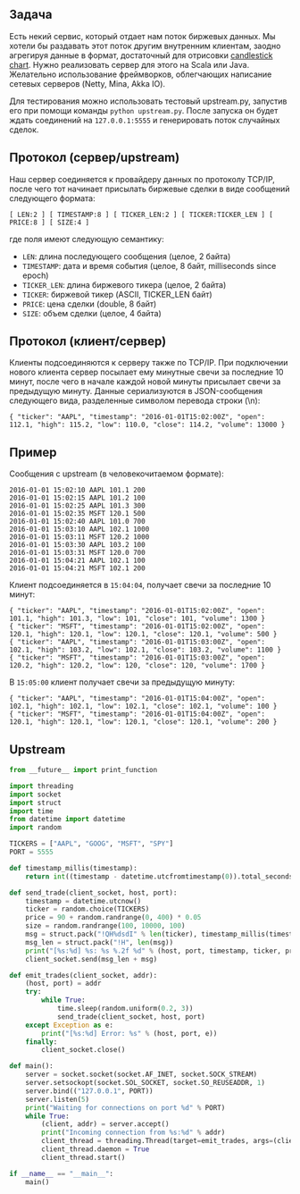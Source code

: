 ## Задача

Есть некий сервис, который отдает нам поток биржевых данных. Мы хотели бы раздавать этот поток другим внутренним клиентам, заодно агрегируя данные в формат, достаточный для отрисовки [candlestick chart](https://en.wikipedia.org/wiki/Candlestick_chart). Нужно реализовать сервер для этого на Scala или Java. Желательно использование фреймворков, облегчающих написание сетевых серверов (Netty, Mina, Akka IO).

Для тестирования можно использовать тестовый upstream.py, запустив его при помощи команды `python upstream.py`. После запуска он будет ждать соединений на `127.0.0.1:5555` и генерировать поток случайных сделок.

## Протокол (сервер/upstream)

Наш сервер соединяется к провайдеру данных по протоколу TCP/IP, после чего тот начинает присылать биржевые сделки в виде сообщений следующего формата:

```
[ LEN:2 ] [ TIMESTAMP:8 ] [ TICKER_LEN:2 ] [ TICKER:TICKER_LEN ] [ PRICE:8 ] [ SIZE:4 ]
```

где поля имеют следующую семантику:

* `LEN`: длина последующего сообщения (целое, 2 байта)
* `TIMESTAMP`: дата и время события (целое, 8 байт, milliseconds since epoch)
* `TICKER_LEN`: длина биржевого тикера (целое, 2 байта)
* `TICKER`: биржевой тикер (ASCII, TICKER_LEN байт)
* `PRICE`: цена сделки (double, 8 байт)
* `SIZE`: объем сделки (целое, 4 байта)

## Протокол (клиент/сервер)

Клиенты подсоединяются к серверу также по TCP/IP. При подключении нового клиента сервер посылает ему минутные свечи за последние 10 минут, после чего в начале каждой новой минуты присылает свечи за предыдущую минуту. Данные сериализуются в JSON-сообщения следующего вида, разделенные символом перевода строки (\n):

```
{ "ticker": "AAPL", "timestamp": "2016-01-01T15:02:00Z", "open": 112.1, "high": 115.2, "low": 110.0, "close": 114.2, "volume": 13000 }
```

## Пример

Сообщения c upstream (в человекочитаемом формате):

```
2016-01-01 15:02:10 AAPL 101.1 200
2016-01-01 15:02:15 AAPL 101.2 100
2016-01-01 15:02:25 AAPL 101.3 300
2016-01-01 15:02:35 MSFT 120.1 500
2016-01-01 15:02:40 AAPL 101.0 700
2016-01-01 15:03:10 AAPL 102.1 1000
2016-01-01 15:03:11 MSFT 120.2 1000
2016-01-01 15:03:30 AAPL 103.2 100
2016-01-01 15:03:31 MSFT 120.0 700
2016-01-01 15:04:21 AAPL 102.1 100
2016-01-01 15:04:21 MSFT 102.1 200
```

Клиент подсоединяется в `15:04:04`, получает свечи за последние 10 минут:

```
{ "ticker": "AAPL", "timestamp": "2016-01-01T15:02:00Z", "open": 101.1, "high": 101.3, "low": 101, "close": 101, "volume": 1300 }
{ "ticker": "MSFT", "timestamp": "2016-01-01T15:02:00Z", "open": 120.1, "high": 120.1, "low": 120.1, "close": 120.1, "volume": 500 }
{ "ticker": "AAPL", "timestamp": "2016-01-01T15:03:00Z", "open": 102.1, "high": 103.2, "low": 102.1, "close": 103.2, "volume": 1100 }
{ "ticker": "MSFT", "timestamp": "2016-01-01T15:03:00Z", "open": 120.2, "high": 120.2, "low": 120, "close": 120, "volume": 1700 }
```

В `15:05:00` клиент получает свечи за предыдущую минуту:

```
{ "ticker": "AAPL", "timestamp": "2016-01-01T15:04:00Z", "open": 102.1, "high": 102.1, "low": 102.1, "close": 102.1, "volume": 100 }
{ "ticker": "MSFT", "timestamp": "2016-01-01T15:04:00Z", "open": 120.1, "high": 120.1, "low": 120.1, "close": 120.1, "volume": 200 }
```

## Upstream

```python
from __future__ import print_function

import threading
import socket
import struct
import time
from datetime import datetime
import random

TICKERS = ["AAPL", "GOOG", "MSFT", "SPY"]
PORT = 5555

def timestamp_millis(timestamp):
    return int((timestamp - datetime.utcfromtimestamp(0)).total_seconds() * 1000.0)

def send_trade(client_socket, host, port):
    timestamp = datetime.utcnow()
    ticker = random.choice(TICKERS)
    price = 90 + random.randrange(0, 400) * 0.05
    size = random.randrange(100, 10000, 100)
    msg = struct.pack("!QH%dsdI" % len(ticker), timestamp_millis(timestamp), len(ticker), ticker.encode("ascii"), price, size)
    msg_len = struct.pack("!H", len(msg))
    print("[%s:%d] %s: %s %.2f %d" % (host, port, timestamp, ticker, price, size))
    client_socket.send(msg_len + msg)

def emit_trades(client_socket, addr):
    (host, port) = addr
    try:
        while True:
            time.sleep(random.uniform(0.2, 3))
            send_trade(client_socket, host, port)
    except Exception as e:
        print("[%s:%d] Error: %s" % (host, port, e))
    finally:
        client_socket.close()

def main():
    server = socket.socket(socket.AF_INET, socket.SOCK_STREAM)
    server.setsockopt(socket.SOL_SOCKET, socket.SO_REUSEADDR, 1)
    server.bind(("127.0.0.1", PORT))
    server.listen(5)
    print("Waiting for connections on port %d" % PORT)
    while True:
        (client, addr) = server.accept()
        print("Incoming connection from %s:%d" % addr)
        client_thread = threading.Thread(target=emit_trades, args=(client, addr))
        client_thread.daemon = True
        client_thread.start()

if __name__ == "__main__":
    main()
```
 
